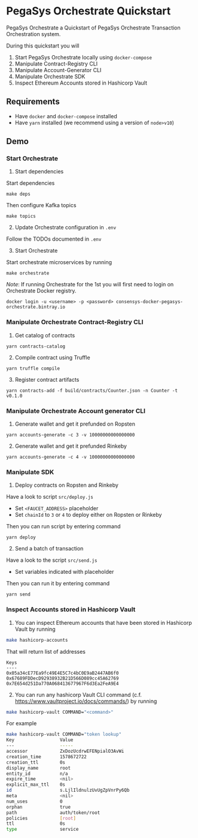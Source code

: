 # PegaSys Orchestrate Quickstart

PegaSys Orchestrate a Quickstart of PegaSys Orchestrate Transaction Orchestration system.

During this quickstart you will

1. Start PegaSys Orchestrate locally using `docker-compose`
2. Manipulate Contract-Registry CLI
3. Manipulate Account-Generator CLI
4. Manipulate Orchestrate SDK
5. Inspect Ethereum Accounts stored in Hashicorp Vault

## Requirements

- Have `docker` and `docker-compose` installed
- Have `yarn` installed (we recommend using a version of `node>v10`)

## Demo

### Start Orchestrate

1. Start dependencies

Start dependencies

```
make deps
``` 

Then configure Kafka topics

```
make topics
```

2. Update Orchestrate configuration in `.env`

Follow the TODOs documented in `.env`

3. Start Orchestrate

Start orchestrate microservices by running

```
make orchestrate
```

*Note*: If running Orchestrate for the 1st you will first need to login on Orchestrate Docker registry.

```
docker login -u <username> -p <password> consensys-docker-pegasys-orchestrate.bintray.io
```

### Manipulate Orchestrate Contract-Registry CLI

1. Get catalog of contracts

```
yarn contracts-catalog
```

2. Compile contract using Truffle

```
yarn truffle compile
```

3. Register contract artifacts

```
yarn contracts-add -f build/contracts/Counter.json -n Counter -t v0.1.0
```

### Manipulate Orchestrate Account generator CLI

1. Generate wallet and get it prefunded on Ropsten

```
yarn accounts-generate -c 3 -v 10000000000000000
```

2. Generate wallet and get it prefunded Rinkeby

```
yarn accounts-generate -c 4 -v 10000000000000000
```

### Manipulate SDK

1. Deploy contracts on Ropsten and Rinkeby

Have a look to script `src/deploy.js`

- Set `<FAUCET_ADDRESS>` placeholder
- Set `chainId` to `3` or `4` to deploy either on Ropsten or Rinkeby 

Then you can run script by entering command

```
yarn deploy
```

2. Send a batch of transaction

Have a look to the script `src/send.js`

- Set variables indicated with placeholder 

Then you can run it by entering command

```
yarn send
```

### Inspect Accounts stored in Hashicorp Vault

1. You can inspect Ethereum accounts that have been stored in Hashicorp Vault by running

```bash
make hashicorp-accounts
```

That will return list of addresses

```
Keys
----
0x05a34cE77Ea9fc49E4E5C7c4bC0E9aB2447AB6f0
0x67689FDDecD92938932B21D566D089cc45A62769
0x7E654d251Da770A068413677967F6d3Ea2FeA9E4
```

2. You can run any hashicorp Vault CLI command (c.f. https://www.vaultproject.io/docs/commands/) by running

```bash
make hashicorp-vault COMMAND="<command>"
```

For example

```bash
make hashicorp-vault COMMAND="token lookup"
Key                 Value
---                 -----
accessor            ZxDozUcdrwEFENpialO3AvWi
creation_time       1578672722
creation_ttl        0s
display_name        root
entity_id           n/a
expire_time         <nil>
explicit_max_ttl    0s
id                  s.LjlIldnulzUvUgZpVnrPy6Qb
meta                <nil>
num_uses            0
orphan              true
path                auth/token/root
policies            [root]
ttl                 0s
type                service
```